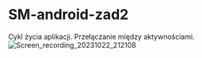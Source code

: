 # SM-android-zad2
Cykl życia aplikacji. Przełączanie między aktywnościami.
![Screen_recording_20231022_212108](https://github.com/pabl014/SM-android-zad2/assets/126992888/15601007-12f0-478b-96f4-609a3dec8f0c)
